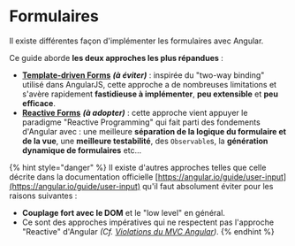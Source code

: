 # Formulaires

Il existe différentes façon d'implémenter les formulaires avec Angular.

Ce guide aborde **les deux approches les plus répandues** :

* [**Template-driven Forms**](template-driven-forms.md) _**\(à éviter\)**_ : inspirée du "two-way binding" utilisé dans AngularJS, cette approche a de nombreuses limitations et s'avère rapidement **fastidieuse à implémenter**, **peu extensible** et **peu efficace**. 
* [**Reactive Forms**](reactive-forms/) _**\(à adopter\)**_ : cette approche vient appuyer le paradigme "Reactive Programming" qui fait parti des fondements d'Angular avec : une meilleure **séparation de la logique du formulaire et de la vue**,  une **meilleure testabilité**, des `Observable`s, la **génération dynamique de formulaires** etc...

{% hint style="danger" %}
Il existe d'autres approches telles que celle décrite dans la documentation officielle [https://angular.io/guide/user-input](https://angular.io/guide/user-input) qu'il faut absolument éviter pour les raisons suivantes :

* **Couplage fort avec le DOM** et le "low level" en général.
* Ce sont des approches impératives qui ne respectent pas l'approche "Reactive" d'Angular _\(Cf._ [_Violations du MVC Angular_](../composants/lapproche-mvc.md#violations-du-mvc-angular)_\)_.
{% endhint %}





